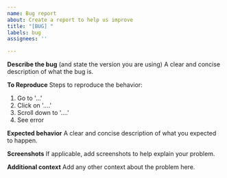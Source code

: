 ```yaml
---
name: Bug report
about: Create a report to help us improve
title: "[BUG] "
labels: bug
assignees: ''

---
```


**Describe the bug** (and state the version you are using)
A clear and concise description of what the bug is.

**To Reproduce**
Steps to reproduce the behavior:
1. Go to '...'
2. Click on '....'
3. Scroll down to '....'
4. See error

**Expected behavior**
A clear and concise description of what you expected to happen.

**Screenshots**
If applicable, add screenshots to help explain your problem.

**Additional context**
Add any other context about the problem here.
